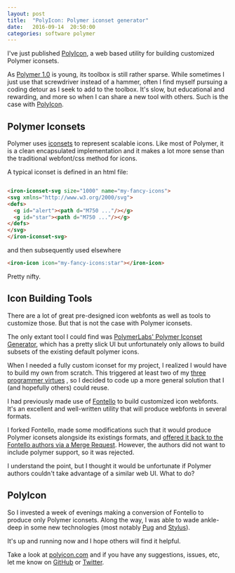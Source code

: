 ```yaml
---
layout: post
title:  "PolyIcon: Polymer iconset generator"
date:   2016-09-14  20:50:00
categories: software polymer
---
```


I've just published [PolyIcon](http://polyicon.com), a web based utility
for building customized Polymer iconsets.

As [Polymer 1.0](https://www.polymer-project.org/1.0/) is young, its
toolbox is still rather sparse.  While sometimes I just use that screwdriver 
instead of a hammer, often I find myself pursuing a coding detour as I seek to
add to the toolbox.  It's slow, but educational and rewarding, and more
so when I can share a new tool with others. Such is the case with 
[PolyIcon](http://polyicon.com).  


## Polymer Iconsets

Polymer uses [iconsets](https://elements.polymer-project.org/elements/iron-iconset-svg)
to represent scalable icons.  Like most of Polymer, it is a clean encapsulated 
implementation and it makes a lot more sense than the traditional 
webfont/css method for icons.

A typical iconset is defined in an html file:
```html

<iron-iconset-svg size="1000" name="my-fancy-icons">
<svg xmlns="http://www.w3.org/2000/svg">
<defs>
  <g id="alert"><path d="M750 ..."/></g>
  <g id="star"><path d="M750 ..."/></g>
</defs>
</svg>
</iron-iconset-svg>
``` 

and then subsequently used elsewhere 
```html
<iron-icon icon="my-fancy-icons:star"></iron-icon>
```

Pretty nifty.


## Icon Building Tools

There are a lot of great pre-designed icon webfonts as well as tools to 
customize those.  But that is not the case with Polymer iconsets. 

The only extant tool I could find was [PolymerLabs' Polymer Iconset Generator](https://poly-icon.appspot.com/), 
which has a pretty slick UI but unfortunately only allows to build subsets
of the existing default polymer icons. 

When I needed a fully custom iconset for my project, I realized I would have to 
build my own from scratch.  This triggered at least two of my [three programmer virtues](http://threevirtues.com/)
, so I decided to code up a more general solution that I (and hopefully
others) could reuse.

I had previously made use of [Fontello](http://fontello.com) to build 
customized icon webfonts.  It's an excellent and well-written utility that will
produce webfonts in several formats.  

I forked Fontello, made some modifications such that it would produce
Polymer iconsets alongside its existings formats, and [offered it back to the 
Fontello authors via a Merge Request](https://github.com/fontello/fontello/pull/530).
However, the authors did not want to include polymer support, so it was 
rejected.

I understand the point, but I thought it would be unfortunate if 
Polymer authors couldn't take advantage of a similar web UI.  What to do?


## PolyIcon

So I invested a week of evenings making a conversion of Fontello
to produce only Polymer iconsets.  Along the way, I was able to wade ankle-deep in some new
technologies (most notably [Pug](https://pugjs.org/) and [Stylus](http://stylus-lang.com/)).

It's up and running now and I hope others will find it helpful.

Take a look at [polyicon.com](http://www.polyicon.com) and if you have 
any suggestions, issues, etc, let me know on [GitHub](https://github.com/ilikerobots)
or [Twitter](https://twitter.com/ilikerobotz).


 
